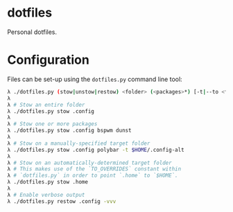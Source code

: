 # dotfiles
Personal dotfiles.

# Configuration
Files can be set-up using the `dotfiles.py` command line tool:
```sh
λ ./dotfiles.py (stow|unstow|restow) <folder> (<packages>*) [-t|--to <target>] [-v*]
λ
λ # Stow an entire folder
λ ./dotfiles.py stow .config
λ
λ # Stow one or more packages
λ ./dotfiles.py stow .config bspwm dunst
λ
λ # Stow on a manually-specified target folder
λ ./dotfiles.py stow .config polybar -t $HOME/.config-alt
λ
λ # Stow on an automatically-determined target folder
λ # This makes use of the `TO_OVERRIDES` constant within
λ # `dotfiles.py` in order to point `.home` to `$HOME`.
λ ./dotfiles.py stow .home
λ
λ # Enable verbose output
λ ./dotfiles.py restow .config -vvv
```

